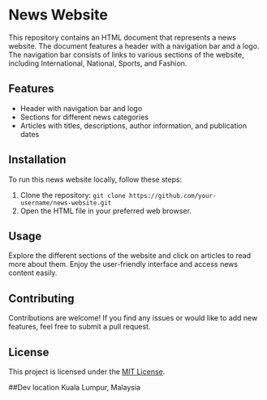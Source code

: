# News Website

This repository contains an HTML document that represents a news website. The document features a header with a navigation bar and a logo. The navigation bar consists of links to various sections of the website, including International, National, Sports, and Fashion.

## Features

- Header with navigation bar and logo
- Sections for different news categories
- Articles with titles, descriptions, author information, and publication dates

## Installation

To run this news website locally, follow these steps:

1. Clone the repository:  `git clone https://github.com/your-username/news-website.git` 
2. Open the HTML file in your preferred web browser.

## Usage

Explore the different sections of the website and click on articles to read more about them. Enjoy the user-friendly interface and access news content easily.

## Contributing

Contributions are welcome! If you find any issues or would like to add new features, feel free to submit a pull request.

## License

This project is licensed under the [MIT License](LICENSE).

##Dev location
Kuala Lumpur, Malaysia